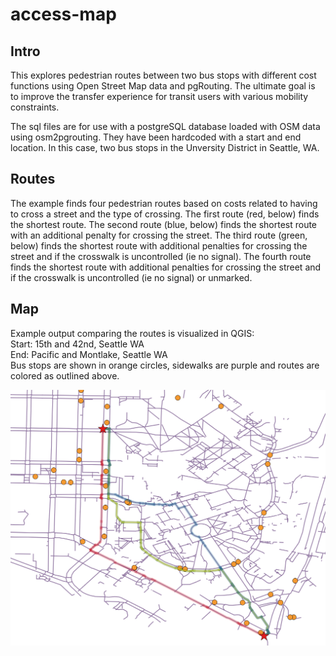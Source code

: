 # access-map

## Intro
This explores pedestrian routes between two bus stops with different cost functions using Open Street Map data and pgRouting. The ultimate goal is to improve the transfer experience for transit users with various mobility constraints.

The sql files are for use with a postgreSQL database loaded with OSM data using osm2pgrouting. They have been hardcoded with a start and end location. In this case, two bus stops in the Unversity District in Seattle, WA.

## Routes
The example finds four pedestrian routes based on costs related to having to cross a street and the type of crossing. The first route (red, below) finds the shortest route. The second route (blue, below) finds the shortest route with an additional penalty for crossing the street. The third route (green, below) finds the shortest route with additional penalties for crossing the street and if the crosswalk is uncontrolled (ie no signal). The fourth route finds the shortest route with additional penalties for crossing the street and if the crosswalk is uncontrolled (ie no signal) or unmarked. 

## Map
Example output comparing the routes is visualized in QGIS:   
Start: 15th and 42nd, Seattle WA  
End: Pacific and Montlake, Seattle WA  
Bus stops are shown in orange circles, sidewalks are purple and routes are colored as outlined above.   

![](routesUW.png)


